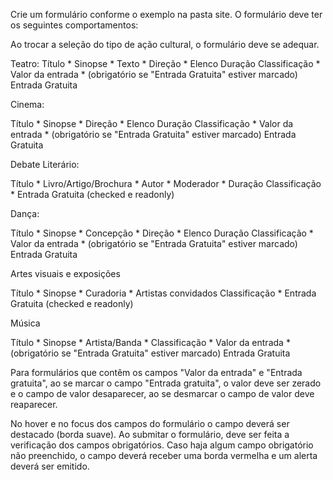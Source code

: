 Crie um formulário conforme o exemplo na pasta site. O formulário deve ter os seguintes comportamentos:

Ao trocar a seleção do tipo de ação cultural, o formulário deve se adequar.

Teatro:
Título *
Sinopse *
Texto *
Direção *
Elenco
Duração
Classificação *
Valor da entrada * (obrigatório se "Entrada Gratuita" estiver marcado)
Entrada Gratuita

Cinema:

Título *
Sinopse *
Direção *
Elenco
Duração
Classificação *
Valor da entrada * (obrigatório se "Entrada Gratuita" estiver marcado)
Entrada Gratuita

Debate Literário:

Título *
Livro/Artigo/Brochura *
Autor *
Moderador *
Duração
Classificação *
Entrada Gratuita (checked e readonly)

Dança:

Título *
Sinopse *
Concepção *
Direção *
Elenco
Duração
Classificação *
Valor da entrada * (obrigatório se "Entrada Gratuita" estiver marcado)
Entrada Gratuita

Artes visuais e exposições

Título *
Sinopse *
Curadoria *
Artistas convidados
Classificação *
Entrada Gratuita (checked e readonly)

Música

Título *
Sinopse *
Artista/Banda *
Classificação *
Valor da entrada * (obrigatório se "Entrada Gratuita" estiver marcado)
Entrada Gratuita

Para formulários que contêm os campos "Valor da entrada" e "Entrada gratuita", ao se marcar o campo "Entrada gratuita", o valor deve ser zerado e o campo de valor desaparecer, ao se desmarcar o campo de valor deve reaparecer.

No hover e no focus dos campos do formulário o campo deverá ser destacado (borda suave).
Ao submitar o formulário, deve ser feita a verificação dos campos obrigatórios. Caso haja algum campo obrigatório não preenchido, o campo deverá receber uma borda vermelha e um alerta deverá ser emitido.